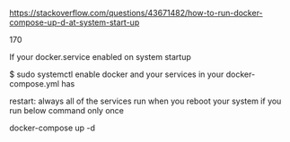 
https://stackoverflow.com/questions/43671482/how-to-run-docker-compose-up-d-at-system-start-up

170

If your docker.service enabled on system startup

$ sudo systemctl enable docker
and your services in your docker-compose.yml has

restart: always
all of the services run when you reboot your system if you run below command only once

docker-compose up -d